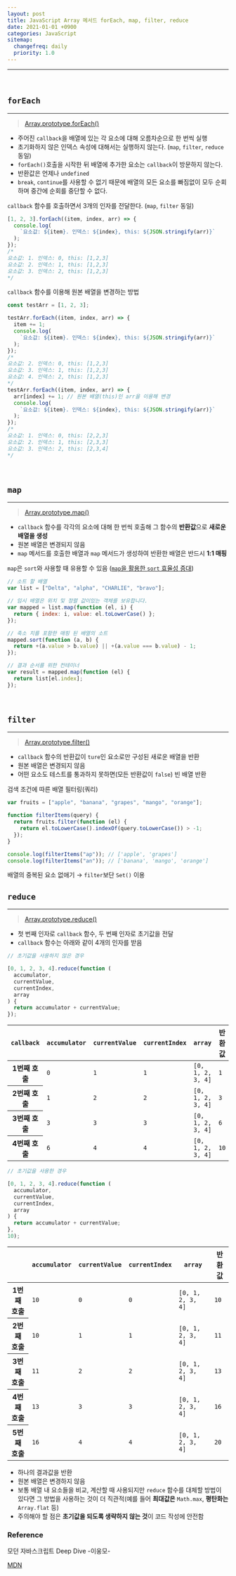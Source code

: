 ```yaml
---
layout: post
title: JavaScript Array 메서드 forEach, map, filter, reduce
date: 2021-01-01 +0900
categories: JavaScript
sitemap:
  changefreq: daily
  priority: 1.0
---
```


---

<br>

## `forEach`

---

> [Array.prototype.forEach()](https://developer.mozilla.org/ko/docs/Web/JavaScript/Reference/Global_Objects/Array/forEach)

- 주어진 `callback`을 배열에 있는 각 요소에 대해 오름차순으로 한 번씩 실행
- 초기화하지 않은 인덱스 속성에 대해서는 실행하지 않는다. (`map`, `filter`, `reduce` 동일)
- `forEach()`호출을 시작한 뒤 배열에 추가한 요소는 `callback`이 방문하지 않는다.
- 반환값은 언제나 `undefined`
- `break`, `continue`를 사용할 수 없기 때문에 배열의 모든 요소를 빠짐없이 모두 순회하며 중간에 순회를 중단할 수 없다.

`callback` 함수를 호출하면서 3개의 인자를 전달한다. (`map`, `filter` 동일)

```jsx
[1, 2, 3].forEach((item, index, arr) => {
  console.log(
    `요소값: ${item}. 인덱스: ${index}, this: ${JSON.stringify(arr)}`
  );
});
/*
요소값: 1. 인덱스: 0, this: [1,2,3]
요소값: 2. 인덱스: 1, this: [1,2,3]
요소값: 3. 인덱스: 2, this: [1,2,3]
*/
```

`callback` 함수를 이용해 원본 배열을 변경하는 방법

```jsx
const testArr = [1, 2, 3];

testArr.forEach((item, index, arr) => {
  item += 1;
  console.log(
    `요소값: ${item}. 인덱스: ${index}, this: ${JSON.stringify(arr)}`
  );
});
/*
요소값: 2. 인덱스: 0, this: [1,2,3]
요소값: 3. 인덱스: 1, this: [1,2,3]
요소값: 4. 인덱스: 2, this: [1,2,3]
*/
testArr.forEach((item, index, arr) => {
  arr[index] += 1; // 원본 배열(this)인 arr을 이용해 변경
  console.log(
    `요소값: ${item}. 인덱스: ${index}, this: ${JSON.stringify(arr)}`
  );
});
/*
요소값: 1. 인덱스: 0, this: [2,2,3]
요소값: 2. 인덱스: 1, this: [2,3,3]
요소값: 3. 인덱스: 2, this: [2,3,4]
*/
```

<br>

## `map`

---

> [Array.prototype.map()](https://developer.mozilla.org/ko/docs/Web/JavaScript/Reference/Global_Objects/Array/map)

- `callback` 함수를 각각의 요소에 대해 한 번씩 호출해 그 함수의 **반환값**으로 **새로운 배열을 생성**
- 원본 배열은 변경되지 않음
- `map` 메서드를 호출한 배열과 `map` 메서드가 생성하여 반환한 배열은 반드시 **1:1 매핑**

`map`은 `sort`와 사용할 때 유용할 수 있음 ([`map`을 활용한 `sort` 효율성 증대](https://developer.mozilla.org/ko/docs/Web/JavaScript/Reference/Global_Objects/Array/sort#map을_사용한_정렬))

```jsx
// 소트 할 배열
var list = ["Delta", "alpha", "CHARLIE", "bravo"];

// 임시 배열은 위치 및 정렬 값이있는 객체를 보유합니다.
var mapped = list.map(function (el, i) {
  return { index: i, value: el.toLowerCase() };
});

// 축소 치를 포함한 매핑 된 배열의 소트
mapped.sort(function (a, b) {
  return +(a.value > b.value) || +(a.value === b.value) - 1;
});

// 결과 순서를 위한 컨테이너
var result = mapped.map(function (el) {
  return list[el.index];
});
```

<br>

## `filter`

---

> [Array.prototype.filter()](https://developer.mozilla.org/ko/docs/Web/JavaScript/Reference/Global_Objects/Array/filter)

- `callback` 함수의 반환값이 `ture`인 요소로만 구성된 새로운 배열을 반환
- 원본 배열은 변경되지 않음
- 어떤 요소도 테스트를 통과하지 못하면(모든 반환값이 `false`) 빈 배열 반환

검색 조건에 따른 배열 필터링(쿼리)

```jsx
var fruits = ["apple", "banana", "grapes", "mango", "orange"];

function filterItems(query) {
  return fruits.filter(function (el) {
    return el.toLowerCase().indexOf(query.toLowerCase()) > -1;
  });
}

console.log(filterItems("ap")); // ['apple', 'grapes']
console.log(filterItems("an")); // ['banana', 'mango', 'orange']
```

배열의 중복된 요소 없애기 → `filter`보단 `Set()` 이용
<br>

## `reduce`

---

> [Array.prototype.reduce()](https://developer.mozilla.org/ko/docs/Web/JavaScript/Reference/Global_Objects/Array/Reduce)

- 첫 번째 인자로 `callback` 함수, 두 번째 인자로 초기값을 전달
- `callback` 함수는 아래와 같이 4개의 인자를 받음

```jsx
// 초기값을 사용하지 않은 경우

[0, 1, 2, 3, 4].reduce(function (
  accumulator,
  currentValue,
  currentIndex,
  array
) {
  return accumulator + currentValue;
});
```

<table>
 <thead>
  <tr>
   <th scope="col"><code>callback</code></th>
   <th scope="col"><code>accumulator</code></th>
   <th scope="col"><code>currentValue</code></th>
   <th scope="col"><code>currentIndex</code></th>
   <th scope="col"><code>array</code></th>
   <th scope="col">반환 값</th>
  </tr>
 </thead>
 <tbody>
  <tr>
   <th scope="row">1번째 호출</th>
   <td><code>0</code></td>
   <td><code>1</code></td>
   <td><code>1</code></td>
   <td><code>[0, 1, 2, 3, 4]</code></td>
   <td><code>1</code></td>
  </tr>
  <tr>
   <th scope="row">2번째 호출</th>
   <td><code>1</code></td>
   <td><code>2</code></td>
   <td><code>2</code></td>
   <td><code>[0, 1, 2, 3, 4]</code></td>
   <td><code>3</code></td>
  </tr>
  <tr>
   <th scope="row">3번째 호출</th>
   <td><code>3</code></td>
   <td><code>3</code></td>
   <td><code>3</code></td>
   <td><code>[0, 1, 2, 3, 4]</code></td>
   <td><code>6</code></td>
  </tr>
  <tr>
   <th scope="row">4번째 호출</th>
   <td><code>6</code></td>
   <td><code>4</code></td>
   <td><code>4</code></td>
   <td><code>[0, 1, 2, 3, 4]</code></td>
   <td><code>10</code></td>
  </tr>
 </tbody>
</table>

```jsx
// 초기값을 사용한 경우

[0, 1, 2, 3, 4].reduce(function (
  accumulator,
  currentValue,
  currentIndex,
  array
) {
  return accumulator + currentValue;
},
10);
```

<table>
 <thead>
  <tr>
   <th scope="col">&nbsp;</th>
   <th scope="col"><code>accumulator</code></th>
   <th scope="col"><code>currentValue</code></th>
   <th scope="col"><code>currentIndex</code></th>
   <th scope="col"><code>array</code></th>
   <th scope="col">반환값</th>
  </tr>
 </thead>
 <tbody>
  <tr>
   <th scope="row">1번째 호출</th>
   <td><code>10</code></td>
   <td><code>0</code></td>
   <td><code>0</code></td>
   <td><code>[0, 1, 2, 3, 4]</code></td>
   <td><code>10</code></td>
  </tr>
  <tr>
   <th scope="row">2번째 호출</th>
   <td><code>10</code></td>
   <td><code>1</code></td>
   <td><code>1</code></td>
   <td><code>[0, 1, 2, 3, 4]</code></td>
   <td><code>11</code></td>
  </tr>
  <tr>
   <th scope="row">3번째 호출</th>
   <td><code>11</code></td>
   <td><code>2</code></td>
   <td><code>2</code></td>
   <td><code>[0, 1, 2, 3, 4]</code></td>
   <td><code>13</code></td>
  </tr>
  <tr>
   <th scope="row">4번째 호출</th>
   <td><code>13</code></td>
   <td><code>3</code></td>
   <td><code>3</code></td>
   <td><code>[0, 1, 2, 3, 4]</code></td>
   <td><code>16</code></td>
  </tr>
  <tr>
   <th scope="row">5번째 호출</th>
   <td><code>16</code></td>
   <td><code>4</code></td>
   <td><code>4</code></td>
   <td><code>[0, 1, 2, 3, 4]</code></td>
   <td><code>20</code></td>
  </tr>
 </tbody>
</table>

- 하나의 결과값을 반환
- 원본 배열은 변경하지 않음
- 보통 배열 내 요소들을 비교, 계산할 때 사용되지만 `reduce` 함수를 대체할 방법이 있다면 그 방법을 사용하는 것이 더 직관적(예를 들어 **최대값은** `Math.max`, **평탄화는** `Array.flat` 등)
- 주의해야 할 점은 **초기값을 되도록 생략하지 않는 것**이 코드 작성에 안전함

### Reference

모던 자바스크립트 Deep Dive -이웅모-

[MDN](https://developer.mozilla.org/)
